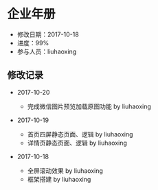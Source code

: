 # 企业年册
- 修改日期：2017-10-18
- 进度：99%  
- 参与人员：liuhaoxing

## 修改记录
- 2017-10-20 
  * 完成微信图片预览加载原图功能 by liuhaoxing
- 2017-10-19
  * 首页四屏静态页面、逻辑 by liuhaoxing
  * 详情页静态页面、逻辑 by liuhaoxing

- 2017-10-18
  * 全屏滚动效果 by liuhaoxing
  * 框架搭建 by liuhaoxing

